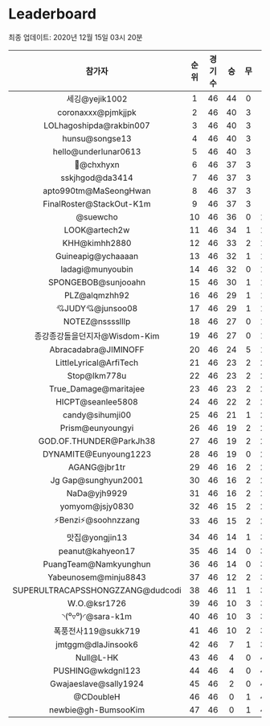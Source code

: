 # Leaderboard
최종 업데이트: 2020년 12월 15일 03시 20분




| 참가자 | 순위 | 경기수 | 승 | 무 | 패 | 승점 |
|:---:|:---:|:---:|:---:|:---:|:---:|:---:|
| 세깅@yejik1002 | 1 | 46 | 44 | 0 | 2 | 132 |
| coronaxxx@pjmkjjpk | 2 | 46 | 40 | 3 | 3 | 123 |
| LOLhagoshipda@rakbin007 | 3 | 46 | 40 | 3 | 3 | 123 |
| hunsu@songse13 | 4 | 46 | 40 | 3 | 3 | 123 |
| hello@underlunar0613 | 5 | 46 | 40 | 3 | 3 | 123 |
| 👑@chxhyxn | 6 | 46 | 37 | 3 | 6 | 114 |
| sskjhgod@da3414 | 7 | 46 | 37 | 3 | 6 | 114 |
| apto990tm@MaSeongHwan | 8 | 46 | 37 | 3 | 6 | 114 |
| FinalRoster@StackOut-K1m | 9 | 46 | 37 | 3 | 6 | 114 |
| @suewcho | 10 | 46 | 36 | 0 | 10 | 108 |
| LOOK@artech2w | 11 | 46 | 34 | 1 | 11 | 103 |
| KHH@kimhh2880 | 12 | 46 | 33 | 2 | 11 | 101 |
| Guineapig@ychaaaan | 13 | 46 | 32 | 1 | 13 | 97 |
| ladagi@munyoubin | 14 | 46 | 32 | 0 | 14 | 96 |
| SPONGEBOB@sunjooahn | 15 | 46 | 30 | 1 | 15 | 91 |
| PLZ@alqmzhh92 | 16 | 46 | 29 | 1 | 16 | 88 |
| 💘JUDY💘@junsoo08 | 17 | 46 | 29 | 1 | 16 | 88 |
| NOTEZ@nsssslllp | 18 | 46 | 27 | 0 | 19 | 81 |
| 종강종강돌을던지자@Wisdom-Kim | 19 | 46 | 27 | 0 | 19 | 81 |
| Abracadabra@JIMINOFF | 20 | 46 | 24 | 5 | 17 | 77 |
| LittleLyrical@ArfiTech | 21 | 46 | 23 | 2 | 21 | 71 |
| Stop@lkm778u | 22 | 46 | 23 | 2 | 21 | 71 |
| True_Damage@maritajee | 23 | 46 | 23 | 2 | 21 | 71 |
| HICPT@seanlee5808 | 24 | 46 | 22 | 2 | 22 | 68 |
| candy@sihumji00 | 25 | 46 | 21 | 1 | 24 | 64 |
| Prism@eunyoungyi | 26 | 46 | 19 | 2 | 25 | 59 |
| GOD.OF.THUNDER@ParkJh38 | 27 | 46 | 19 | 2 | 25 | 59 |
| DYNAMITE@Eunyoung1223 | 28 | 46 | 19 | 0 | 27 | 57 |
| AGANG@jbr1tr | 29 | 46 | 16 | 2 | 28 | 50 |
| Jg Gap@sunghyun2001 | 30 | 46 | 16 | 2 | 28 | 50 |
| NaDa@yjh9929 | 31 | 46 | 16 | 2 | 28 | 50 |
| yomyom@jsjy0830 | 32 | 46 | 15 | 2 | 29 | 47 |
| ⚡Benzi⚡@soohnzzang | 33 | 46 | 15 | 2 | 29 | 47 |
| 맛집@yongjin13 | 34 | 46 | 14 | 1 | 31 | 43 |
| peanut@kahyeon17 | 35 | 46 | 14 | 0 | 32 | 42 |
| PuangTeam@Namkyunghun | 36 | 46 | 14 | 0 | 32 | 42 |
| Yabeunosem@minju8843 | 37 | 46 | 12 | 2 | 32 | 38 |
| SUPERULTRACAPSSHONGZZANG@dudcodi | 38 | 46 | 11 | 1 | 34 | 34 |
| W.O.@ksr1726 | 39 | 46 | 10 | 3 | 33 | 33 |
| ◝(⁰▿⁰)◜@sara-k1m | 40 | 46 | 10 | 3 | 33 | 33 |
| 폭풍전사119@sukk719 | 41 | 46 | 10 | 2 | 34 | 32 |
| jmtggm@dlaJinsook6 | 42 | 46 | 7 | 1 | 38 | 22 |
| Null@L-HK | 43 | 46 | 4 | 0 | 42 | 12 |
| PUSHING@wkdgnl123 | 44 | 46 | 4 | 0 | 42 | 12 |
| Gwajaeslave@sally1924 | 45 | 46 | 2 | 0 | 44 | 6 |
| @CDoubleH | 46 | 46 | 0 | 1 | 45 | 1 |
| newbie@gh-BumsooKim | 47 | 46 | 0 | 1 | 45 | 1 |